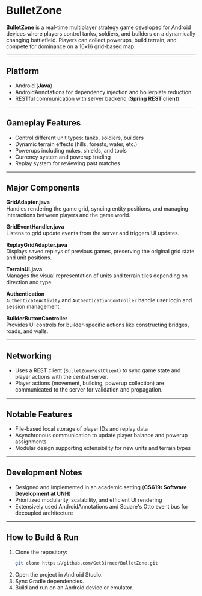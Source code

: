 # BulletZone

**BulletZone** is a real-time multiplayer strategy game developed for Android devices where players control tanks, soldiers, and builders on a dynamically changing battlefield. Players can collect powerups, build terrain, and compete for dominance on a 16x16 grid-based map.

---

## Platform

- Android (**Java**)
- AndroidAnnotations for dependency injection and boilerplate reduction
- RESTful communication with server backend (**Spring REST client**)

---

## Gameplay Features

- Control different unit types: tanks, soldiers, builders
- Dynamic terrain effects (hills, forests, water, etc.)
- Powerups including nukes, shields, and tools
- Currency system and powerup trading
- Replay system for reviewing past matches

---

## Major Components

**GridAdapter.java**  
Handles rendering the game grid, syncing entity positions, and managing interactions between players and the game world.

**GridEventHandler.java**  
Listens to grid update events from the server and triggers UI updates.

**ReplayGridAdapter.java**  
Displays saved replays of previous games, preserving the original grid state and unit positions.

**TerrainUI.java**  
Manages the visual representation of units and terrain tiles depending on direction and type.

**Authentication**  
`AuthenticateActivity` and `AuthenticationController` handle user login and session management.

**BuilderButtonController**  
Provides UI controls for builder-specific actions like constructing bridges, roads, and walls.

---

## Networking

- Uses a REST client (`BulletZoneRestClient`) to sync game state and player actions with the central server.
- Player actions (movement, building, powerup collection) are communicated to the server for validation and propagation.

---

## Notable Features

- File-based local storage of player IDs and replay data
- Asynchronous communication to update player balance and powerup assignments
- Modular design supporting extensibility for new units and terrain types

---

## Development Notes

- Designed and implemented in an academic setting (**CS619: Software Development at UNH**)
- Prioritized modularity, scalability, and efficient UI rendering
- Extensively used AndroidAnnotations and Square's Otto event bus for decoupled architecture

---

## How to Build & Run

1. Clone the repository:
    ```bash
    git clone https://github.com/GetBirned/BulletZone.git
    ```
2. Open the project in Android Studio.
3. Sync Gradle dependencies.
4. Build and run on an Android device or emulator.

